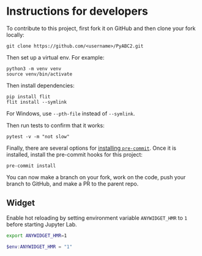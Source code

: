 # Instructions for developers

To contribute to this project, first fork it on GitHub and then clone your fork locally:
```
git clone https://github.com/<username>/PyABC2.git
```

Then set up a virtual env. For example:
```
python3 -m venv venv
source venv/bin/activate
```

Then install dependencies:
```
pip install flit
flit install --symlink
```
For Windows, use `--pth-file` instead of `--symlink`.

Then run tests to confirm that it works:
```
pytest -v -m "not slow"
```

Finally, there are several options for [installing `pre-commit`](https://pre-commit.com/#install).
Once it is installed, install the pre-commit hooks for this project:
```
pre-commit install
```

You can now make a branch on your fork, work on the code, push your branch to GitHub, and make a PR to the parent repo.

## Widget

Enable hot reloading by setting environment variable `ANYWIDGET_HMR` to `1`
before starting Jupyter Lab.

```bash
export ANYWIDGET_HMR=1
```
```powershell
$env:ANYWIDGET_HMR = "1"
```
